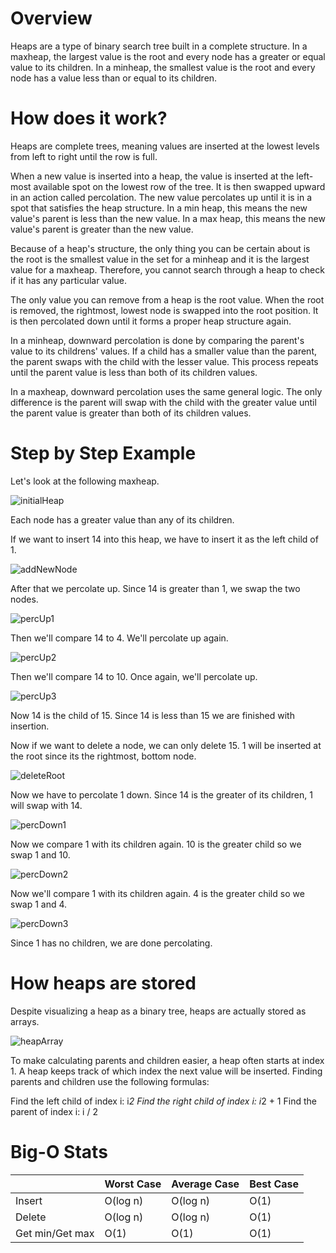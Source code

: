 # Overview
Heaps are a type of binary search tree built in a complete structure. In a maxheap, the largest value is the root and every node has a greater or equal value to its children. In a minheap, the smallest value is the root and every node has a value less than or equal to its children.

# How does it work?
Heaps are complete trees, meaning values are inserted at the lowest levels from left to right until the row is full.

When a new value is inserted into a heap, the value is inserted at the left-most available spot on the lowest row of the tree. It is then swapped upward in an action called percolation. The new value percolates up until it is in a spot that satisfies the heap structure. In a min heap, this means the new value's parent is less than the new value. In a max heap, this means the new value's parent is greater than the new value.

Because of a heap's structure, the only thing you can be certain about is the root is the smallest value in the set for a minheap and it is the largest value for a maxheap. Therefore, you cannot search through a heap to check if it has any particular value.

The only value you can remove from a heap is the root value. When the root is removed, the rightmost, lowest node is swapped into the root position. It is then percolated down until it forms a proper heap structure again.

In a minheap, downward percolation is done by comparing the parent's value to its childrens' values. If a child has a smaller value than the parent, the parent swaps with the child with the lesser value. This process repeats until the parent value is less than both of its children values.

In a maxheap, downward percolation uses the same general logic. The only difference is the parent will swap with the child with the greater value until the parent value is greater than both of its children values.

# Step by Step Example

Let's look at the following maxheap.

![initialHeap](./images/heapsAssets/initialHeap.png)

Each node has a greater value than any of its children.

If we want to insert 14 into this heap, we have to insert it as the left child of 1.

![addNewNode](./images/heapsAssets/addNewNode.png)

After that we percolate up. Since 14 is greater than 1, we swap the two nodes.

![percUp1](./images/heapsAssets/percUp1.png)

Then we'll compare 14 to 4. We'll percolate up again.

![percUp2](./images/heapsAssets/percUp2.png)

Then we'll compare 14 to 10. Once again, we'll percolate up.

![percUp3](./images/heapsAssets/percUp3.png)

Now 14 is the child of 15. Since 14 is less than 15 we are finished with insertion.

Now if we want to delete a node, we can only delete 15. 1 will be inserted at the root since its the rightmost, bottom node.

![deleteRoot](./images/heapsAssets/deleteRoot.png)

Now we have to percolate 1 down. Since 14 is the greater of its children, 1 will swap with 14.

![percDown1](./images/heapsAssets/percDown1.png)

Now we compare 1 with its children again. 10 is the greater child so we swap 1 and 10.

![percDown2](./images/heapsAssets/percDown2.png)

Now we'll compare 1 with its children again. 4 is the greater child so we swap 1 and 4.

![percDown3](./images/heapsAssets/percDown3.png)

Since 1 has no children, we are done percolating.

# How heaps are stored

Despite visualizing a heap as a binary tree, heaps are actually stored as arrays.

![heapArray](./images/heapsAssets/heapArray.png)

To make calculating parents and children easier, a heap often starts at index 1.
A heap keeps track of which index the next value will be inserted. Finding parents and children use the following formulas:

Find the left child of index i: i*2
Find the right child of index i: i*2 + 1
Find the parent of index i: i / 2

# Big-O Stats

|        | Worst Case | Average Case | Best Case |
| ------ | ---------- | ------------ | --------- |
| Insert | O(log n)   | O(log n)     | O(1)      |
| Delete | O(log n)   | O(log n)     | O(1)      |
| Get min/Get max | O(1)   | O(1)     | O(1)      |